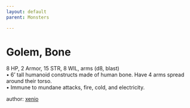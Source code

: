```yaml
---
layout: default
parent: Monsters 

--- 
```

# Golem, Bone
8 HP, 2 Armor, 15 STR, 8 WIL, arms (d8, blast)  
• 6’ tall humanoid constructs made of human bone.   Have 4 arms spread around their torso.  
• Immune to mundane attacks, fire, cold, and electricity.  





author: [xenio](https://xenioinabottle.blogspot.com/2021/02/classic-monsters-for-cairnito-part-1.html) 


